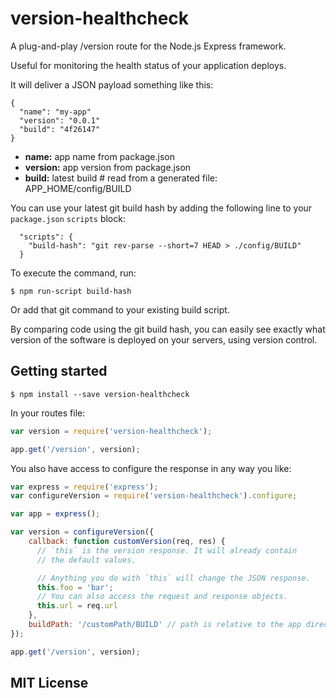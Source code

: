 version-healthcheck
===================

A plug-and-play /version route for the Node.js Express framework.

Useful for monitoring the health status of your application deploys.

It will deliver a JSON payload something like this:

```
{
  "name": "my-app"
  "version": "0.0.1"
  "build": "4f26147"
}
```

* **name:** app name from package.json
* **version:** app version from package.json
* **build:** latest build # read from a generated file: APP_HOME/config/BUILD

You can use your latest git build hash by adding the following line to your `package.json` `scripts` block:

```
  "scripts": {
    "build-hash": "git rev-parse --short=7 HEAD > ./config/BUILD"
  }
```

To execute the command, run:

```
$ npm run-script build-hash
```

Or add that git command to your existing build script.

By comparing code using the git build hash, you can easily see exactly what version of the software is deployed on your servers, using version control.


## Getting started

```
$ npm install --save version-healthcheck
```

In your routes file:

```js
var version = require('version-healthcheck');

app.get('/version', version);
```

You also have access to configure the response in any way you like:

```js
var express = require('express');
var configureVersion = require('version-healthcheck').configure;

var app = express();

var version = configureVersion({
    callback: function customVersion(req, res) {
      // `this` is the version response. It will already contain
      // the default values.

      // Anything you do with `this` will change the JSON response.
      this.foo = 'bar';
      // You can also access the request and response objects.
      this.url = req.url
    },
    buildPath: '/customPath/BUILD' // path is relative to the app directory.
});

app.get('/version', version);
```

## MIT License ##
